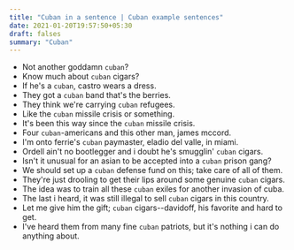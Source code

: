 ```yaml
---
title: "Cuban in a sentence | Cuban example sentences"
date: 2021-01-20T19:57:50+05:30
draft: falses
summary: "Cuban"
---
```

- Not another goddamn `cuban`?
- Know much about `cuban` cigars?
- If he's a `cuban`, castro wears a dress.
- They got a `cuban` band that's the berries.
- They think we're carrying `cuban` refugees.
- Like the `cuban` missile crisis or something.
- It's been this way since the `cuban` missile crisis.
- Four `cuban`-americans and this other man, james mccord.
- I'm onto ferrie's `cuban` paymaster, eladio del valle, in miami.
- Ordell ain't no bootlegger and i doubt he's smugglin' `cuban` cigars.
- Isn't it unusual for an asian to be accepted into a `cuban` prison gang?
- We should set up a `cuban` defense fund on this; take care of all of them.
- They're just drooling to get their lips around some genuine `cuban` cigars.
- The idea was to train all these `cuban` exiles for another invasion of cuba.
- The last i heard, it was still illegal to sell `cuban` cigars in this country.
- Let me give him the gift; `cuban` cigars--davidoff, his favorite and hard to get.
- I've heard them from many fine `cuban` patriots, but it's nothing i can do anything about.
                 
